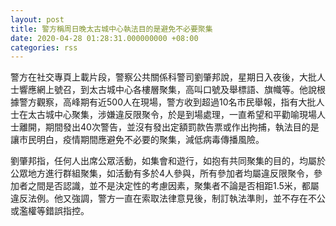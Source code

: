 ```yaml
---
layout: post
title: 警方稱周日晚太古城中心執法目的是避免不必要聚集
date: 2020-04-28 01:28:31.000000000 +08:00
categories: rss
---
```


警方在社交專頁上載片段，警察公共關係科警司劉肇邦說，星期日入夜後，大批人士響應網上號召，到太古城中心各樓層聚集，高叫口號及舉標語、旗幟等。他說根據警方觀察，高峰期有近500人在現場，警方收到超過10名市民舉報，指有大批人士在太古城中心聚集，涉嫌違反限聚令，於是到場處理，一直希望和平勸喻現場人士離開，期間發出40次警告，並沒有發出定額罰款告票或作出拘捕，執法目的是讓市民明白，疫情期間應避免不必要的聚集，減低病毒傳播風險。

劉肇邦指，任何人出席公眾活動，如集會和遊行，如抱有共同聚集的目的，均屬於公眾地方進行群組聚集，如活動有多於4人參與，所有參加者均屬違反限聚令，參加者之間是否認識，並不是決定性的考慮因素，聚集者不論是否相距1.5米，都屬違反法例。他又強調，警方一直在索取法律意見後，制訂執法準則，並不存在不公或濫權等錯誤指控。
